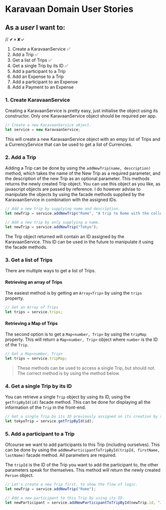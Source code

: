 # Karavaan Domain User Stories

## As a *user* I want to:

// ✔✗✘✓

1. Create a KaravaanService :white_check_mark:
2. Add a Trip :white_check_mark:
3. Get a list of Trips :white_check_mark:
4. Get a single Trip by its ID :white_check_mark:
5. Add a participant to a Trip 
6. Add an Expense to a Trip 
7. Add a participant to an Expense
7. Add a Payment to an Expense

### 1. Create KaravaanService

Creating a KaravaanService is pretty easy, just initialise the object using its constructor.
Only one KaravaanService object should be required per app. 

```javascript
// Create a new KaravaanService object.
let service = new KaravaanService;
```

This will create a new KaravaanService object with an empy list of Trips and a CurrencyService that can be used to get a list of Currencies.

### 2. Add a Trip

Adding a Trip can be done by using the `addNewTrip(name, description)` method, which takes the name of the New Trip as a required parameter, and the description of the new Trip as an optional parameter.
This methods returns the newly created Trip object. You can use this object as you like, as javascript objects are passed by reference. I do however advise to manipulate the objects by using the facade methods supplied by the KaravaanService in combination with the assigned IDs.

```javascript
// Add a new trip by supplying name and description.
let newTrip = service.addNewTrip("Rome", "A trip to Rome with the collegues.");

// Add a new trip by only supplying a name.
let newTrip = service.addNewTrip("Tokyo");
```

The Trip object returned will contain an ID assigned by the KaravaanService. This ID can be used in the future to manipulate it using the facade methods.

### 3. Get a list of Trips

There are multiple ways to get a list of Trips.

#### Retrieving an array of Trips

The easiest method is by getting an `Array<Trip>` by using the `trips` property.

```javascript
// Get an Array of Trips
let trips = service.trips;
```

#### Retrieving a Map of Trips

The second option is to get a `Map<number, Trip>` by using the `tripMap` property.
This will return a `Map<number, Trip>` object where `number` is the ID of the `Trip`.

```javascript
// Get a Map<number, Trip>
let trips = service.tripMap;
```

> These methods can be used to access a single Trip, but should not.
> The correct method is by using the method below.

### 4. Get a single Trip by its ID

You can retrieve a single `Trip` object by using its ID, using the `getTripById(id)` facade method. This can be done for displaying all the information of the `Trip` in the front-end.

```javascript
// Get a single Trip by its ID previously assigned on its creation by the KaravaanService.
let tokyoTrip = service.getTripById(id);
```

### 5. Add a participant to a Trip

Ofcourse we want to add participants to this Trip (including ourselves). 
This can be done by using the `addNewParticipantToTripById(tripId, firstName, lastName)` facade method. All parameters are required.

The `tripId` is the ID of the Trip you want to add the participant to, the other parameters speak for themselves.
This method will return the newly created `Person` object.

```javascript
// Let's create a new Trip first, to show the flow of logic.
let newTrip = service.addNewTrip("Rome");

// Add a new participant to this Trip by using its ID.
let newParticipant = service.addNewParticipantToTripById(newTrip.id, "John", "Lennon");
```


